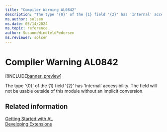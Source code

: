 ```yaml
---
title: "Compiler Warning AL0842"
description: "The type '{0}' of the {1} field '{2}' has 'Internal' accessibility."
ms.author: solsen
ms.date: 05/14/2024
ms.topic: reference
author: SusanneWindfeldPedersen
ms.reviewer: solsen
---
```

[//]: # (START>DO_NOT_EDIT)
[//]: # (IMPORTANT:Do not edit any of the content between here and the END>DO_NOT_EDIT.)
[//]: # (Any modifications should be made in the .xml files in the ModernDev repo.)
# Compiler Warning AL0842

[!INCLUDE[banner_preview](../includes/banner_preview.md)]

The type '{0}' of the {1} field '{2}' has 'Internal' accessibility. The field will not be usable outside of this module without an implicit conversion.


[//]: # (IMPORTANT: END>DO_NOT_EDIT)
## Related information  
[Getting Started with AL](../devenv-get-started.md)  
[Developing Extensions](../devenv-dev-overview.md)  